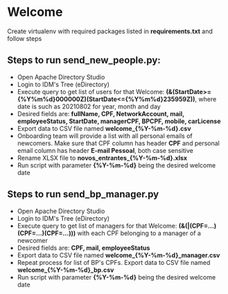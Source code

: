 # Welcome

Create virtualenv with required packages listed in **requirements.txt** and follow steps

## Steps to run **send_new_people.py**:
- Open Apache Directory Studio
- Login to IDM's  Tree (eDirectory)
- Execute query to get list of users for that Welcome: **(&(StartDate>={%Y%m%d}000000Z)(StartDate<={%Y%m%d}235959Z))**, where date is such as 20210802 for year, month and day
- Desired fields are: **fullName, CPF, NetworkAccount, mail, employeeStatus, StartDate, managerCPF, BPCPF, mobile, carLicense**
- Export data to CSV file named **welcome_{%Y-%m-%d}.csv**
- Onboarding team will provide a list with all personal emails of newcomers. Make sure that CPF column has header **CPF** and personal email column has header **E-mail Pessoal**, both case sensitive
- Rename XLSX file to **novos_entrantes_{%Y-%m-%d}.xlsx**
- Run script with parameter **{%Y-%m-%d}** being the desired welcome date

## Steps to run **send_bp_manager.py**
- Open Apache Directory Studio
- Login to IDM's  Tree (eDirectory)
- Execute query to get list of managers for that Welcome: **(&(|(CPF=...)(CPF=...)(CPF=...)))** with each CPF belonging to a manager of a newcomer
- Desired fields are: **CPF, mail, employeeStatus**
- Export data to CSV file named **welcome_{%Y-%m-%d}_manager.csv**
- Repeat process for list of BP's CPFs. Export data to CSV file named **welcome_{%Y-%m-%d}_bp.csv**
- Run script with parameter **{%Y-%m-%d}** being the desired welcome date